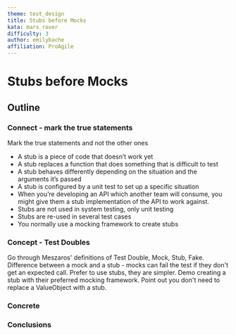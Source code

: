 ```yaml
---
theme: test_design
title: Stubs before Mocks
kata: mars_rover
difficulty: 3
author: emilybache
affiliation: ProAgile
---
```


# Stubs before Mocks

## Outline


### Connect - mark the true statements
Mark the true statements and not the other ones
- A stub is a piece of code that doesn’t work yet
- A stub replaces a function that does something that is difficult to test
- A stub behaves differently depending on the situation and the arguments it’s passed
- A stub is configured by a unit test to set up a specific situation
- When you’re developing an API which another team will consume, you might give them a stub implementation of the API to work against.
- Stubs are not used in system testing, only unit testing
- Stubs are re-used in several test cases
- You normally use a mocking framework to create stubs

### Concept - Test Doubles
Go through Meszaros' definitions of Test Double, Mock, Stub, Fake. Difference between a mock and a stub - mocks can fail the test if they don't get an expected call. Prefer to use stubs, they are simpler. Demo creating a stub with their preferred mocking framework. Point out you don't need to replace a ValueObject with a stub.

### Concrete 

### Conclusions

